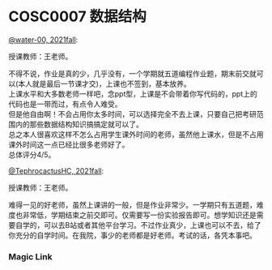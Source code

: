 
# COSC0007 数据结构

[@water-00, 2021fall](https://github.com/water-00):

授课教师：王老师。

不得不说，作业是真的少，几乎没有，一个学期就五道编程作业题，期末前交就可以(本人就是最后一节课才交)，上课也不签到，基本放养。\
上课水平和大多数老师一样吧，念ppt型，上课是不会带着你写代码的，ppt上的代码也是一带而过，有点令人难受。\
但是他自由啊！不会占用你太多时间，可以选择完全不去上课，只要自己把考研范围内的那些数据结构知识搞搞定就可以了。\
总之本人很喜欢这样不怎么占用学生课外时间的老师，虽然他上课水，但是不占用课外时间这一点已经比很多老师好了。\
总体评分4/5。

[@TephrocactusHC, 2021fall](https://github.com/TephrocactusHC):

授课教师：王老师。

难得一见的好老师，虽然上课讲的一般，但是作业非常少。一学期只有五道题，难度也非常低，学期结束之前交即可。仅需要写一份实验报告即可。想学知识还是需要自学的，可以去B站或者其他平台学习。不过作业真少，上课也可以不去，给了你充分的自学时间。在我院，事少的老师都是好老师。考试的话，各凭本事吧。

### Magic Link

<!-- [2007-2014 data structures](https://github.com/Emanual20/Emanual20.github.io/tree/main/resources/grade-2/COSC0007/) -->